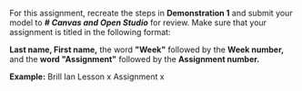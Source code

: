 For this assignment, recreate the steps in **Demonstration 1** and submit your model to **_# Canvas and Open Studio_** for review. Make sure that your assignment is titled in the following format:



**Last name, First name,** the word **"Week"** followed by the **Week number,** and the **word "Assignment"** followed by the **Assignment number.**

**Example:**
Brill Ian Lesson x Assignment x
 